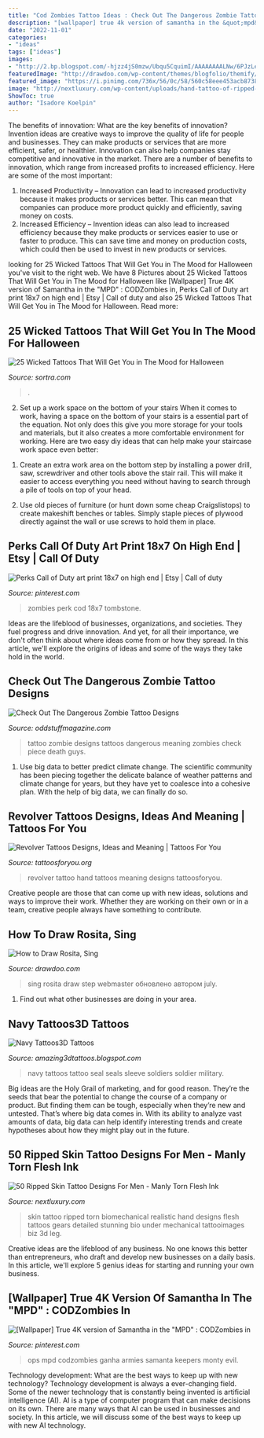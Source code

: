 ```yaml
---
title: "Cod Zombies Tattoo Ideas : Check Out The Dangerous Zombie Tattoo Designs"
description: "[wallpaper] true 4k version of samantha in the &quot;mpd&quot; : codzombies in"
date: "2022-11-01"
categories:
- "ideas"
tags: ["ideas"]
images:
- "http://2.bp.blogspot.com/-hjzz4jS0mzw/Ubqu5CquimI/AAAAAAAALNw/6PJzLeTse3A/s1600/navy-tattoos-4.jpg"
featuredImage: "http://drawdoo.com/wp-content/themes/blogfolio/themify/img.php?src=http://drawdoo.com/wp-content/uploads/tutorials/Sing/lesson03/step_10.png&amp;w=665&amp;h=&amp;zc=1&amp;q=60&amp;a=t"
featured_image: "https://i.pinimg.com/736x/56/0c/58/560c58eee453acb8738839e577fe8005.jpg"
image: "http://nextluxury.com/wp-content/uploads/hand-tattoo-of-ripped-skin-with-gears-for-men.jpg"
ShowToc: true
author: "Isadore Koelpin"
---
```



The benefits of innovation: What are the key benefits of innovation?
Invention ideas are creative ways to improve the quality of life for people and businesses. They can make products or services that are more efficient, safer, or healthier. Innovation can also help companies stay competitive and innovative in the market. There are a number of benefits to innovation, which range from increased profits to increased efficiency. Here are some of the most important: 
1. Increased Productivity – Innovation can lead to increased productivity because it makes products or services better. This can mean that companies can produce more product quickly and efficiently, saving money on costs. 
2. Increased Efficiency – Invention ideas can also lead to increased efficiency because they make products or services easier to use or faster to produce. This can save time and money on production costs, which could then be used to invest in new products or services.

	

		
looking for 25 Wicked Tattoos That Will Get You in The Mood for Halloween you've visit to the right web. We have 8 Pictures about 25 Wicked Tattoos That Will Get You in The Mood for Halloween like [Wallpaper] True 4K version of Samantha in the &quot;MPD&quot; : CODZombies in, Perks Call of Duty art print 18x7 on high end | Etsy | Call of duty and also 25 Wicked Tattoos That Will Get You in The Mood for Halloween. Read more:
		
    
## 25 Wicked Tattoos That Will Get You In The Mood For Halloween

<img loading=lazy src="https://www.sortra.com/wp-content/uploads/2015/10/halloween-tattoo17.jpg" onerror="this.onerror=null;this.src='https://tse2.mm.bing.net/th?id=OIP.xPaC2RLAarac9JXbeMQsUgHaHa&amp;pid=15.1';" alt="25 Wicked Tattoos That Will Get You in The Mood for Halloween">

_Source: sortra.com_

>. 

	

2) Set up a work space on the bottom of your stairs
When it comes to work, having a space on the bottom of your stairs is a essential part of the equation. Not only does this give you more storage for your tools and materials, but it also creates a more comfortable environment for working. Here are two easy diy ideas that can help make your staircase work space even better:
1. Create an extra work area on the bottom step by installing a power drill, saw, screwdriver and other tools above the stair rail. This will make it easier to access everything you need without having to search through a pile of tools on top of your head.

2. Use old pieces of furniture (or hunt down some cheap Craigslistops) to create makeshift benches or tables. Simply staple pieces of plywood directly against the wall or use screws to hold them in place.

    
## Perks Call Of Duty Art Print 18x7 On High End | Etsy | Call Of Duty

<img loading=lazy src="https://i.pinimg.com/736x/53/0f/71/530f711d72542a1e3132416c43a11add.jpg" onerror="this.onerror=null;this.src='https://tse3.mm.bing.net/th?id=OIP.hpwp1TTUlwSUxyZthLkulQHaC7&amp;pid=15.1';" alt="Perks Call of Duty art print 18x7 on high end | Etsy | Call of duty">

_Source: pinterest.com_

>zombies perk cod 18x7 tombstone. 

	

Ideas are the lifeblood of businesses, organizations, and societies. They fuel progress and drive innovation. And yet, for all their importance, we don't often think about where ideas come from or how they spread. In this article, we'll explore the origins of ideas and some of the ways they take hold in the world.

    
## Check Out The Dangerous Zombie Tattoo Designs

<img loading=lazy src="https://oddstuffmagazine.com/wp-content/uploads/2013/08/zombie-tattoo-designs-12.jpg" onerror="this.onerror=null;this.src='https://tse2.mm.bing.net/th?id=OIP.DJV4Rq335OC5f7JlrnannAHaKu&amp;pid=15.1';" alt="Check Out The Dangerous Zombie Tattoo Designs">

_Source: oddstuffmagazine.com_

>tattoo zombie designs tattoos dangerous meaning zombies check piece death guys. 

	

1. Use big data to better predict climate change. The scientific community has been piecing together the delicate balance of weather patterns and climate change for years, but they have yet to coalesce into a cohesive plan. With the help of big data, we can finally do so. 

    
## Revolver Tattoos Designs, Ideas And Meaning | Tattoos For You

<img loading=lazy src="https://www.tattoosforyou.org/wp-content/uploads/2016/05/Revolver-Tattoo-on-Hand.jpg" onerror="this.onerror=null;this.src='https://tse2.mm.bing.net/th?id=OIP.e5ERf14M2Mxi0bVIM0930QHaFj&amp;pid=15.1';" alt="Revolver Tattoos Designs, Ideas and Meaning | Tattoos For You">

_Source: tattoosforyou.org_

>revolver tattoo hand tattoos meaning designs tattoosforyou. 

	

Creative people are those that can come up with new ideas, solutions and ways to improve their work. Whether they are working on their own or in a team, creative people always have something to contribute.

    
## How To Draw Rosita, Sing

<img loading=lazy src="http://drawdoo.com/wp-content/themes/blogfolio/themify/img.php?src=http://drawdoo.com/wp-content/uploads/tutorials/Sing/lesson03/step_10.png&amp;w=665&amp;h=&amp;zc=1&amp;q=60&amp;a=t" onerror="this.onerror=null;this.src='https://tse2.mm.bing.net/th?id=OIP.PVn9oVj7YSgPoaMIvz15BAHaKZ&amp;pid=15.1';" alt="How to Draw Rosita, Sing">

_Source: drawdoo.com_

>sing rosita draw step webmaster обновлено автором july. 

	

1. Find out what other businesses are doing in your area.

    
## Navy Tattoos3D Tattoos

<img loading=lazy src="http://2.bp.blogspot.com/-hjzz4jS0mzw/Ubqu5CquimI/AAAAAAAALNw/6PJzLeTse3A/s1600/navy-tattoos-4.jpg" onerror="this.onerror=null;this.src='https://tse4.mm.bing.net/th?id=OIP.uUgIUHj-0LJw_wtboATDEwHaLJ&amp;pid=15.1';" alt="Navy Tattoos3D Tattoos">

_Source: amazing3dtattoos.blogspot.com_

>navy tattoos tattoo seal seals sleeve soldiers soldier military. 

	

Big ideas are the Holy Grail of marketing, and for good reason. They’re the seeds that bear the potential to change the course of a company or product. But finding them can be tough, especially when they’re new and untested. That’s where big data comes in. With its ability to analyze vast amounts of data, big data can help identify interesting trends and create hypotheses about how they might play out in the future.

    
## 50 Ripped Skin Tattoo Designs For Men - Manly Torn Flesh Ink

<img loading=lazy src="http://nextluxury.com/wp-content/uploads/hand-tattoo-of-ripped-skin-with-gears-for-men.jpg" onerror="this.onerror=null;this.src='https://tse1.mm.bing.net/th?id=OIP.BNysDPXgftXga1x7xAZBbwHaHg&amp;pid=15.1';" alt="50 Ripped Skin Tattoo Designs For Men - Manly Torn Flesh Ink">

_Source: nextluxury.com_

>skin tattoo ripped torn biomechanical realistic hand designs flesh tattoos gears detailed stunning bio under mechanical tattooimages biz 3d leg. 

	

Creative ideas are the lifeblood of any business. No one knows this better than entrepreneurs, who draft and develop new businesses on a daily basis. In this article, we'll explore 5 genius ideas for starting and running your own business.

    
## [Wallpaper] True 4K Version Of Samantha In The &quot;MPD&quot; : CODZombies In

<img loading=lazy src="https://i.pinimg.com/736x/56/0c/58/560c58eee453acb8738839e577fe8005.jpg" onerror="this.onerror=null;this.src='https://tse3.mm.bing.net/th?id=OIP.BfJOnHFuLzQeC41flgVcmwHaEK&amp;pid=15.1';" alt="[Wallpaper] True 4K version of Samantha in the &quot;MPD&quot; : CODZombies in">

_Source: pinterest.com_

>ops mpd codzombies ganha armies samanta keepers monty evil. 

	

Technology development: What are the best ways to keep up with new technology?
Technology development is always a ever-changing field. Some of the newer technology that is constantly being invented is artificial intelligence (AI). AI is a type of computer program that can make decisions on its own. There are many ways that AI can be used in businesses and society. In this article, we will discuss some of the best ways to keep up with new AI technology.

